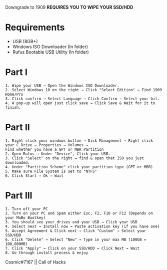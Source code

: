 
Downgrade to 1909 **REQUIRES YOU TO WIPE YOUR SSD/HDD**

# Requirements
- USB (8GB+)
- Windows ISO Downloader (In folder)
- Rufus Bootable USB Utility (In folder)

# Part I
```
1. Wipe your USB → Open the Windows ISO Downloader.
2. Select Windows 10 on the right → Click "Select Edition" → Find 1909 Home/Pro
3. Click confirm → Select Language → Click Confirm → Select your bit.
4. A pop-up will open just click save → Click Save & Wait for it to finish.
```

# Part II
```
1. Right click your windows button → Disk Management → Right click your C Drive → Properties → Volumes → 
Find whether you have a GPT or MBR Partition
2. Open Rufus → Under "Device", Click your USB.
3. Click "Select" on the right → find & open that ISO you just downloaded.
4. Under "Partition Scheme" click your partition type (GPT or MBR)
5. Make sure File System is set to "NTFS"
6. Click Start → Ok → Wait
```

# Part III
```
1. Turn off your PC
2. Turn on your PC and Spam either Esc, F2, F10 or F12 (Depends on your MoBo Bootkey)
3. You should see your drives and your USB → Click your USB
4. Select next → Install now → Paste activation key (if you have one)
5. Accept Agreement & Click next → Click "Custom" → Select your SSD/HDD
6. Click "Delete" → Select "New" → Type in your max MB (100GB = 100,000MB)
7. Click "Apply" → Click on your SSD/HDD → Click Next → Wait
8. Go through install process & enjoy
```

Cosmic#7167 || Call of Hacks
